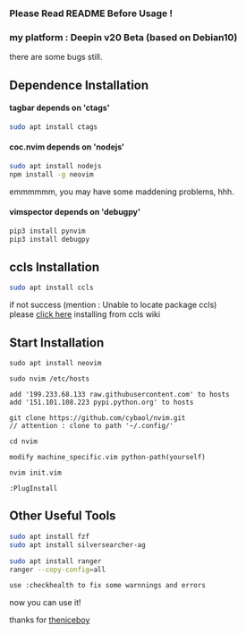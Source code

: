 ### Please Read README Before Usage !

### my platform : Deepin v20 Beta (based on Debian10)

there are some bugs still.  

## Dependence Installation

#### tagbar depends on 'ctags'  
```sh
sudo apt install ctags  
```  
#### coc.nvim depends on 'nodejs'  
```sh
sudo apt install nodejs  
npm install -g neovim
```  
emmmmmm, you may have some maddening problems, hhh.
#### vimspector depends on 'debugpy'
```sh
pip3 install pynvim  
pip3 install debugpy  
```  
## ccls Installation  
```sh
sudo apt install ccls  
```  
if not success (mention : Unable to locate package ccls)  
please [click here](https://github.com/MaskRay/ccls/wiki) installing from ccls wiki  

## Start Installation
```vim
sudo apt install neovim  

sudo nvim /etc/hosts  

add '199.233.68.133 raw.githubusercontent.com' to hosts  
add '151.101.108.223 pypi.python.org' to hosts

git clone https://github.com/cybaol/nvim.git  
// attention : clone to path '~/.config/'  

cd nvim  

modify machine_specific.vim python-path(yourself)  

nvim init.vim  

:PlugInstall  
```  
## Other Useful Tools
```sh
sudo apt install fzf  
sudo apt install silversearcher-ag  

sudo apt install ranger  
ranger --copy-config=all  

use :checkhealth to fix some warnnings and errors  
```  
now you can use it!  

thanks for [theniceboy](https://github.com/theniceboy/nvim)  

